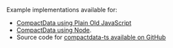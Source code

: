 Example implementations available for:
- [CompactData using Plain Old JavaScript](plain-old-javascript-example.md)
- [CompactData using Node](node-example.md).
- Source code for [compactdata-ts available on GitHub](https://github.com/NUMtechnology/compactdata-ts)
